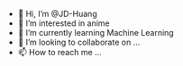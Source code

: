 - 👋 Hi, I’m @JD-Huang
- 👀 I’m interested in anime
- 🌱 I’m currently learning Machine Learning
- 💞️ I’m looking to collaborate on ...
- 📫 How to reach me ...

<!---
JD-Huang/JD-Huang is a ✨ special ✨ repository because its `README.md` (this file) appears on your GitHub profile.
You can click the Preview link to take a look at your changes.
--->
